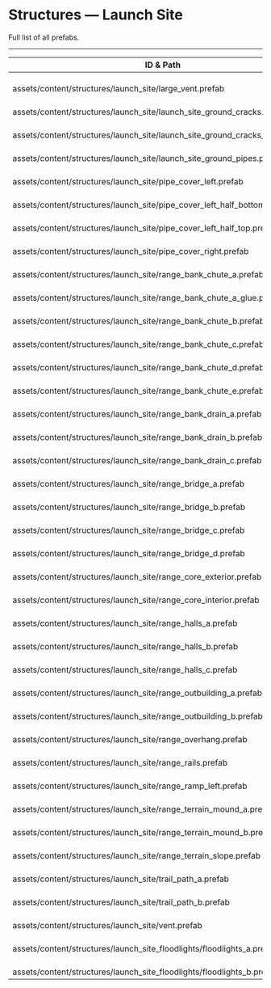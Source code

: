 # Structures — Launch Site
Full list of all <Badge type="warning" text="39"/> prefabs.

---
| ID & Path |
| --- |
| <a href="#1592455488"><Badge id="1592455488" type="tip" text="#"/></a> <Badge type="tip" text="1592455488"/> <Badge type="info" text="RendererLOD"/> <br> assets/content/structures/launch_site/large_vent.prefab |
| <a href="#1969598957"><Badge id="1969598957" type="tip" text="#"/></a> <Badge type="tip" text="1969598957"/> <Badge type="info" text="DeferredMeshDecal"/> <Badge type="info" text="MeshCull"/> <Badge type="info" text="RendererBatch"/> <br> assets/content/structures/launch_site/launch_site_ground_cracks.prefab |
| <a href="#37480354"><Badge id="37480354" type="tip" text="#"/></a> <Badge type="tip" text="37480354"/> <Badge type="info" text="DeferredMeshDecal"/> <Badge type="info" text="MeshCull"/> <Badge type="info" text="RendererBatch"/> <br> assets/content/structures/launch_site/launch_site_ground_cracks_grass.prefab |
| <a href="#1462966306"><Badge id="1462966306" type="tip" text="#"/></a> <Badge type="tip" text="1462966306"/> <Badge type="info" text="RendererLOD"/> <br> assets/content/structures/launch_site/launch_site_ground_pipes.prefab |
| <a href="#3905348435"><Badge id="3905348435" type="tip" text="#"/></a> <Badge type="tip" text="3905348435"/> <Badge type="info" text="RendererLOD"/> <br> assets/content/structures/launch_site/pipe_cover_left.prefab |
| <a href="#2489175024"><Badge id="2489175024" type="tip" text="#"/></a> <Badge type="tip" text="2489175024"/> <Badge type="info" text="RendererLOD"/> <br> assets/content/structures/launch_site/pipe_cover_left_half_bottom.prefab |
| <a href="#3721685011"><Badge id="3721685011" type="tip" text="#"/></a> <Badge type="tip" text="3721685011"/> <Badge type="info" text="RendererLOD"/> <br> assets/content/structures/launch_site/pipe_cover_left_half_top.prefab |
| <a href="#2330851368"><Badge id="2330851368" type="tip" text="#"/></a> <Badge type="tip" text="2330851368"/> <Badge type="info" text="RendererLOD"/> <br> assets/content/structures/launch_site/pipe_cover_right.prefab |
| <a href="#2100471139"><Badge id="2100471139" type="tip" text="#"/></a> <Badge type="tip" text="2100471139"/> <Badge type="info" text="RendererLOD"/> <br> assets/content/structures/launch_site/range_bank_chute_a.prefab |
| <a href="#67592688"><Badge id="67592688" type="tip" text="#"/></a> <Badge type="tip" text="67592688"/> <Badge type="info" text="DeferredMeshDecal"/> <Badge type="info" text="MeshCull"/> <br> assets/content/structures/launch_site/range_bank_chute_a_glue.prefab |
| <a href="#584570375"><Badge id="584570375" type="tip" text="#"/></a> <Badge type="tip" text="584570375"/> <Badge type="info" text="RendererLOD"/> <br> assets/content/structures/launch_site/range_bank_chute_b.prefab |
| <a href="#2827491509"><Badge id="2827491509" type="tip" text="#"/></a> <Badge type="tip" text="2827491509"/> <Badge type="info" text="RendererLOD"/> <br> assets/content/structures/launch_site/range_bank_chute_c.prefab |
| <a href="#2929949392"><Badge id="2929949392" type="tip" text="#"/></a> <Badge type="tip" text="2929949392"/> <Badge type="info" text="RendererLOD"/> <br> assets/content/structures/launch_site/range_bank_chute_d.prefab |
| <a href="#2617198975"><Badge id="2617198975" type="tip" text="#"/></a> <Badge type="tip" text="2617198975"/> <Badge type="info" text="RendererLOD"/> <br> assets/content/structures/launch_site/range_bank_chute_e.prefab |
| <a href="#2361432104"><Badge id="2361432104" type="tip" text="#"/></a> <Badge type="tip" text="2361432104"/> <Badge type="info" text="RendererLOD"/> <br> assets/content/structures/launch_site/range_bank_drain_a.prefab |
| <a href="#2109969177"><Badge id="2109969177" type="tip" text="#"/></a> <Badge type="tip" text="2109969177"/> <Badge type="info" text="RendererLOD"/> <br> assets/content/structures/launch_site/range_bank_drain_b.prefab |
| <a href="#3219187926"><Badge id="3219187926" type="tip" text="#"/></a> <Badge type="tip" text="3219187926"/> <Badge type="info" text="RendererLOD"/> <br> assets/content/structures/launch_site/range_bank_drain_c.prefab |
| <a href="#3540173759"><Badge id="3540173759" type="tip" text="#"/></a> <Badge type="tip" text="3540173759"/> <Badge type="info" text="RendererLOD"/> <br> assets/content/structures/launch_site/range_bridge_a.prefab |
| <a href="#1395861378"><Badge id="1395861378" type="tip" text="#"/></a> <Badge type="tip" text="1395861378"/> <Badge type="info" text="RendererLOD"/> <br> assets/content/structures/launch_site/range_bridge_b.prefab |
| <a href="#3036363793"><Badge id="3036363793" type="tip" text="#"/></a> <Badge type="tip" text="3036363793"/> <Badge type="info" text="RendererLOD"/> <br> assets/content/structures/launch_site/range_bridge_c.prefab |
| <a href="#663480813"><Badge id="663480813" type="tip" text="#"/></a> <Badge type="tip" text="663480813"/> <Badge type="info" text="RendererLOD"/> <br> assets/content/structures/launch_site/range_bridge_d.prefab |
| <a href="#4249465721"><Badge id="4249465721" type="tip" text="#"/></a> <Badge type="tip" text="4249465721"/> <Badge type="info" text="RendererLOD"/> <br> assets/content/structures/launch_site/range_core_exterior.prefab |
| <a href="#1872103681"><Badge id="1872103681" type="tip" text="#"/></a> <Badge type="tip" text="1872103681"/> <Badge type="info" text="RendererLOD"/> <br> assets/content/structures/launch_site/range_core_interior.prefab |
| <a href="#1219772173"><Badge id="1219772173" type="tip" text="#"/></a> <Badge type="tip" text="1219772173"/> <Badge type="info" text="RendererLOD"/> <br> assets/content/structures/launch_site/range_halls_a.prefab |
| <a href="#86499106"><Badge id="86499106" type="tip" text="#"/></a> <Badge type="tip" text="86499106"/> <Badge type="info" text="RendererLOD"/> <br> assets/content/structures/launch_site/range_halls_b.prefab |
| <a href="#1186086013"><Badge id="1186086013" type="tip" text="#"/></a> <Badge type="tip" text="1186086013"/> <Badge type="info" text="RendererLOD"/> <br> assets/content/structures/launch_site/range_halls_c.prefab |
| <a href="#1914169153"><Badge id="1914169153" type="tip" text="#"/></a> <Badge type="tip" text="1914169153"/> <Badge type="info" text="RendererLOD"/> <br> assets/content/structures/launch_site/range_outbuilding_a.prefab |
| <a href="#347539307"><Badge id="347539307" type="tip" text="#"/></a> <Badge type="tip" text="347539307"/> <Badge type="info" text="RendererLOD"/> <br> assets/content/structures/launch_site/range_outbuilding_b.prefab |
| <a href="#797747699"><Badge id="797747699" type="tip" text="#"/></a> <Badge type="tip" text="797747699"/> <Badge type="info" text="RendererLOD"/> <br> assets/content/structures/launch_site/range_overhang.prefab |
| <a href="#4065629159"><Badge id="4065629159" type="tip" text="#"/></a> <Badge type="tip" text="4065629159"/> <Badge type="info" text="RendererLOD"/> <br> assets/content/structures/launch_site/range_rails.prefab |
| <a href="#2534169441"><Badge id="2534169441" type="tip" text="#"/></a> <Badge type="tip" text="2534169441"/> <Badge type="info" text="RendererLOD"/> <br> assets/content/structures/launch_site/range_ramp_left.prefab |
| <a href="#2816584611"><Badge id="2816584611" type="tip" text="#"/></a> <Badge type="tip" text="2816584611"/> <Badge type="info" text="AddToHeightMap"/> <Badge type="info" text="MeshLOD"/> <br> assets/content/structures/launch_site/range_terrain_mound_a.prefab |
| <a href="#2296515510"><Badge id="2296515510" type="tip" text="#"/></a> <Badge type="tip" text="2296515510"/> <Badge type="info" text="AddToHeightMap"/> <Badge type="info" text="MeshLOD"/> <br> assets/content/structures/launch_site/range_terrain_mound_b.prefab |
| <a href="#1266416972"><Badge id="1266416972" type="tip" text="#"/></a> <Badge type="tip" text="1266416972"/> <Badge type="info" text="AddToHeightMap"/> <Badge type="info" text="MeshLOD"/> <br> assets/content/structures/launch_site/range_terrain_slope.prefab |
| <a href="#3360357985"><Badge id="3360357985" type="tip" text="#"/></a> <Badge type="tip" text="3360357985"/> <Badge type="info" text="DeferredMeshDecal"/> <Badge type="info" text="MeshCull"/> <br> assets/content/structures/launch_site/trail_path_a.prefab |
| <a href="#3564851425"><Badge id="3564851425" type="tip" text="#"/></a> <Badge type="tip" text="3564851425"/> <Badge type="info" text="DeferredMeshDecal"/> <Badge type="info" text="MeshCull"/> <br> assets/content/structures/launch_site/trail_path_b.prefab |
| <a href="#1059919604"><Badge id="1059919604" type="tip" text="#"/></a> <Badge type="tip" text="1059919604"/> <Badge type="info" text="RendererLOD"/> <br> assets/content/structures/launch_site/vent.prefab |
| <a href="#3981616170"><Badge id="3981616170" type="tip" text="#"/></a> <Badge type="tip" text="3981616170"/> <Badge type="info" text="RendererLOD"/> <Badge type="info" text="RendererBatch"/> <Badge type="info" text="MaterialSetup"/> <br> assets/content/structures/launch_site_floodlights/floodlights_a.prefab |
| <a href="#3417679675"><Badge id="3417679675" type="tip" text="#"/></a> <Badge type="tip" text="3417679675"/> <Badge type="info" text="RendererLOD"/> <Badge type="info" text="MaterialSetup"/> <br> assets/content/structures/launch_site_floodlights/floodlights_b.prefab |
